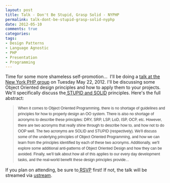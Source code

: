 ```yaml
---
layout: post
title: Talk - Don't Be Stupid, Grasp Solid - NYPHP
permalink: talk-dont-be-stupid-grasp-solid-nyphp
date: 2012-05-10
comments: true
categories:
tags:
- Design Patterns
- Language Agnostic
- PHP
- Presentation
- Programming
---
```


Time for some more shameless self-promotion...  I'll be doing a [talk at the New York PHP group](http://www.nyphp.org/php-presentations/199_Dont-be-STUPID-GRASP-SOLID) on Tuesday May 22, 2012. I'll be discussing some Object Oriented design principles and how to apply them to your projects. We'll specifically discuss the[ STUPID and SOLID](http://nikic.github.com/2011/12/27/Dont-be-STUPID-GRASP-SOLID.html) principles. Here's the full abstract:
> <span style="background-color: white; color: #333333; font-family: Verdana, Arial, Helvetica, sans-serif; font-size: 12px; line-height: 18px; text-align: left;">When it comes to Object Oriented Programming, there is no shortage of guidelines and principles for how to properly design an OO system. There is also no shortage of acronyms to describe these principles: DRY, SRP, LSP, LoD, ISP, OCP, etc. However, there are two acronyms that really shine through to describe how to, and how not to do OOP well. The two acronyms are SOLID and STUPID (respectively). We'll discuss some of the underlying principles of Object Oriented Programming, and how we can learn from the principles identified by each of these two acronyms. Additionally, we'll explore some additional anti-patterns of Object Oriented Design and how they can be avoided. Finally, we'll talk about how all of this applies to our every day development tasks, and the real-world benefit these design principles provide...</span>



If you plan on attending, be sure to[ RSVP](http://www.nyphp.org/rsvp/199) first! If not, the talk will be streamed via [ustream](http://www.ustream.tv/channel/new-york-php).
